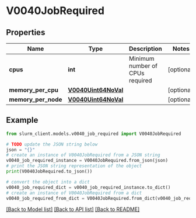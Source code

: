 # V0040JobRequired


## Properties

Name | Type | Description | Notes
------------ | ------------- | ------------- | -------------
**cpus** | **int** | Minimum number of CPUs required | [optional] 
**memory_per_cpu** | [**V0040Uint64NoVal**](V0040Uint64NoVal.md) |  | [optional] 
**memory_per_node** | [**V0040Uint64NoVal**](V0040Uint64NoVal.md) |  | [optional] 

## Example

```python
from slurm_client.models.v0040_job_required import V0040JobRequired

# TODO update the JSON string below
json = "{}"
# create an instance of V0040JobRequired from a JSON string
v0040_job_required_instance = V0040JobRequired.from_json(json)
# print the JSON string representation of the object
print(V0040JobRequired.to_json())

# convert the object into a dict
v0040_job_required_dict = v0040_job_required_instance.to_dict()
# create an instance of V0040JobRequired from a dict
v0040_job_required_from_dict = V0040JobRequired.from_dict(v0040_job_required_dict)
```
[[Back to Model list]](../README.md#documentation-for-models) [[Back to API list]](../README.md#documentation-for-api-endpoints) [[Back to README]](../README.md)


